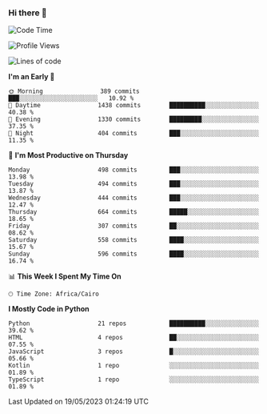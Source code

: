### Hi there 👋

<!--
**AMR-KELEG/AMR-KELEG** is a ✨ _special_ ✨ repository because its `README.md` (this file) appears on your GitHub profile.

Here are some ideas to get you started:

- 🔭 I’m currently working on ...
- 🌱 I’m currently learning ...
- 👯 I’m looking to collaborate on ...
- 🤔 I’m looking for help with ...
- 💬 Ask me about ...
- 📫 How to reach me: ...
- 😄 Pronouns: ...
- ⚡ Fun fact: ...
-->

<!--START_SECTION:waka-->
![Code Time](http://img.shields.io/badge/Code%20Time-0%20secs-blue)

![Profile Views](http://img.shields.io/badge/Profile%20Views-0-blue)

![Lines of code](https://img.shields.io/badge/From%20Hello%20World%20I%27ve%20Written-20.6%20million%20lines%20of%20code-blue)

**I'm an Early 🐤** 

```text
🌞 Morning                389 commits         ███░░░░░░░░░░░░░░░░░░░░░░   10.92 % 
🌆 Daytime                1438 commits        ██████████░░░░░░░░░░░░░░░   40.38 % 
🌃 Evening                1330 commits        █████████░░░░░░░░░░░░░░░░   37.35 % 
🌙 Night                  404 commits         ███░░░░░░░░░░░░░░░░░░░░░░   11.35 % 
```
📅 **I'm Most Productive on Thursday** 

```text
Monday                   498 commits         ███░░░░░░░░░░░░░░░░░░░░░░   13.98 % 
Tuesday                  494 commits         ███░░░░░░░░░░░░░░░░░░░░░░   13.87 % 
Wednesday                444 commits         ███░░░░░░░░░░░░░░░░░░░░░░   12.47 % 
Thursday                 664 commits         █████░░░░░░░░░░░░░░░░░░░░   18.65 % 
Friday                   307 commits         ██░░░░░░░░░░░░░░░░░░░░░░░   08.62 % 
Saturday                 558 commits         ████░░░░░░░░░░░░░░░░░░░░░   15.67 % 
Sunday                   596 commits         ████░░░░░░░░░░░░░░░░░░░░░   16.74 % 
```


📊 **This Week I Spent My Time On** 

```text
🕑︎ Time Zone: Africa/Cairo
```

**I Mostly Code in Python** 

```text
Python                   21 repos            ██████████░░░░░░░░░░░░░░░   39.62 % 
HTML                     4 repos             ██░░░░░░░░░░░░░░░░░░░░░░░   07.55 % 
JavaScript               3 repos             █░░░░░░░░░░░░░░░░░░░░░░░░   05.66 % 
Kotlin                   1 repo              ░░░░░░░░░░░░░░░░░░░░░░░░░   01.89 % 
TypeScript               1 repo              ░░░░░░░░░░░░░░░░░░░░░░░░░   01.89 % 
```




 Last Updated on 19/05/2023 01:24:19 UTC
<!--END_SECTION:waka-->
